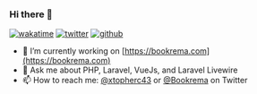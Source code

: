 ### Hi there 👋
[![wakatime](https://wakatime.com/badge/user/eab1d078-954d-4b81-8ab7-764ffc5faee5.svg)](https://wakatime.com/@eab1d078-954d-4b81-8ab7-764ffc5faee5)
[![twitter](https://img.shields.io/twitter/follow/bookrema?label=followers&logo=twitter&color=%23007ec6&style=plastic)](https://twitter.com/xtopherc43)
[![github](https://img.shields.io/github/followers/xtopherc43?logo=github&style=plastic)](https://github.com/xtopherc43?tab=followers)

- 🔭 I’m currently working on [https://bookrema.com](https://bookrema.com)
- 💬 Ask me about PHP, Laravel, VueJs, and Laravel Livewire
- 📫 How to reach me: [@xtopherc43](https://twitter.com/xtopherc43) or [@Bookrema](https://twitter.com/bookrema) on Twitter

<!--
**christopherokonkwo/christopherokonkwo** is a ✨ _special_ ✨ repository because its `README.md` (this file) appears on your GitHub profile.

Here are some ideas to get you started:

- 🔭 I’m currently working on ...
- 🌱 I’m currently learning ...
- 👯 I’m looking to collaborate on ...
- 🤔 I’m looking for help with ...
- 💬 Ask me about ...
- 📫 How to reach me: ...
- 😄 Pronouns: ...
- ⚡ Fun fact: ...
-->

